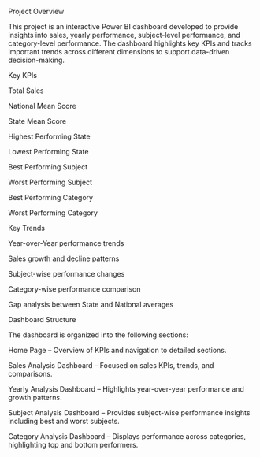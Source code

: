 Project Overview

This project is an interactive Power BI dashboard developed to provide insights into sales, yearly performance, subject-level performance, and category-level performance. The dashboard highlights key KPIs and tracks important trends across different dimensions to support data-driven decision-making.

Key KPIs

Total Sales

National Mean Score

State Mean Score

Highest Performing State

Lowest Performing State

Best Performing Subject

Worst Performing Subject

Best Performing Category

Worst Performing Category

Key Trends

Year-over-Year performance trends

Sales growth and decline patterns

Subject-wise performance changes

Category-wise performance comparison

Gap analysis between State and National averages

Dashboard Structure

The dashboard is organized into the following sections:

Home Page – Overview of KPIs and navigation to detailed sections.

Sales Analysis Dashboard – Focused on sales KPIs, trends, and comparisons.

Yearly Analysis Dashboard – Highlights year-over-year performance and growth patterns.

Subject Analysis Dashboard – Provides subject-wise performance insights including best and worst subjects.

Category Analysis Dashboard – Displays performance across categories, highlighting top and bottom performers.
